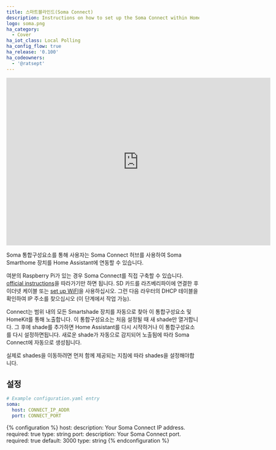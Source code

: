 ```yaml
---
title: 스마트블라인드(Soma Connect)
description: Instructions on how to set up the Soma Connect within Home Assistant.
logo: soma.png
ha_category:
  - Cover
ha_iot_class: Local Polling
ha_config_flow: true
ha_release: '0.100'
ha_codeowners:
  - '@ratsept'
---
```


<div class='videoWrapper'>
<iframe width="690" height="437" src="https://www.youtube.com/embed/rUWimvBEeZc" frameborder="0" allow="accelerometer; autoplay; encrypted-media; gyroscope; picture-in-picture" allowfullscreen></iframe>
</div>

Soma 통합구성요소를 통해 사용자는 Soma Connect 허브를 사용하여 Soma Smarthome 장치를 Home Assistant에 연동할 수 있습니다.

여분의 Raspberry Pi가 있는 경우 Soma Connect를 직접 구축할 수 있습니다. [ official instructions](https://somasmarthome.zendesk.com/hc/en-us/articles/360035521234-Install-SOMA-Connect-software-on-SOMA-Connect-Raspberry-Pi)을 따라가기만 하면 됩니다. 
SD 카드를 라즈베리파이에 연결한 후 이더넷 케이블 또는 [set up WiFI](https://somasmarthome.zendesk.com/hc/en-us/articles/360026210333-Configuring-Wi-Fi-access)을 사용하십시오. 그런 다음 라우터의 DHCP 테이블을 확인하여 IP 주소를 찾으십시오 (이 단계에서 작업 가능).

Connect는 범위 내의 모든 Smartshade 장치를 자동으로 찾아 이 통합구성요소 및 HomeKit를 통해 노출합니다. 이 통합구성요소는 처음 설정될 때 새 shade만 열거합니다. 그 후에 shade를 추가하면 Home Assistant를 다시 시작하거나 이 통합구성요소를 다시 설정하면됩니다. 새로운 shade가 자동으로 감지되어 노출됨에 따라 Soma Connect에 자동으로 생성됩니다. 

실제로 shades을 이동하려면 먼저 함께 제공되는 지침에 따라 shades을 설정해야합니다.

## 설정

```yaml
# Example configuration.yaml entry
soma:
  host: CONNECT_IP_ADDR
  port: CONNECT_PORT
```

{% configuration %}
host:
  description: Your Soma Connect IP address.
  required: true
  type: string
port:
  description: Your Soma Connect port.
  required: true
  default: 3000
  type: string
{% endconfiguration %}
